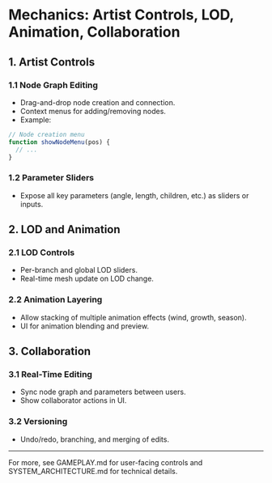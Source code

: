 # Mechanics: Artist Controls, LOD, Animation, Collaboration

## 1. Artist Controls
### 1.1 Node Graph Editing
- Drag-and-drop node creation and connection.
- Context menus for adding/removing nodes.
- Example:
```js
// Node creation menu
function showNodeMenu(pos) {
  // ...
}
```

### 1.2 Parameter Sliders
- Expose all key parameters (angle, length, children, etc.) as sliders or inputs.

## 2. LOD and Animation
### 2.1 LOD Controls
- Per-branch and global LOD sliders.
- Real-time mesh update on LOD change.

### 2.2 Animation Layering
- Allow stacking of multiple animation effects (wind, growth, season).
- UI for animation blending and preview.

## 3. Collaboration
### 3.1 Real-Time Editing
- Sync node graph and parameters between users.
- Show collaborator actions in UI.

### 3.2 Versioning
- Undo/redo, branching, and merging of edits.

---

For more, see GAMEPLAY.md for user-facing controls and SYSTEM_ARCHITECTURE.md for technical details. 
